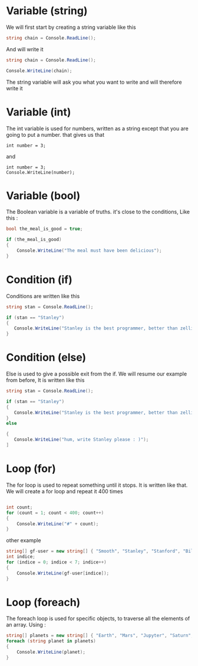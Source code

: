 # Variable (string)

 

We will first start by creating a string variable like this 

```csharp 
string chain = Console.ReadLine();
``` 

And will write it

```csharp 
string chain = Console.ReadLine();

Console.WriteLine(chain);
``` 

The string variable will ask you what you want to write and will therefore write it

# Variable (int)

The int variable is used for numbers, written as a string except that you are going to put a number. that gives us that

```chsarp
int number = 3;
```

and

```chsarp
int number = 3;
Console.WriteLine(number);
```

# Variable (bool)

The Boolean variable is a variable of truths. it's close to the conditions, Like this :
```csharp
bool the_meal_is_good = true;

if (the_meal_is_good)
{
    Console.WriteLine("The meal must have been delicious");
}


```

# Condition (if)

Conditions are written like this

```csharp
string stan = Console.ReadLine();

if (stan == "Stanley")
{
   Console.WriteLine("Stanley is the best programmer, better than zellidev");
}
```

# Condition (else)

Else is used to give a possible exit from the if. We will resume our example from before, It is written like this

```csharp
string stan = Console.ReadLine();

if (stan == "Stanley")
{
   Console.WriteLine("Stanley is the best programmer, better than zellidev");
}
else 

{
   Console.WriteLine("hum, write Stanley please : )");
]

```
# Loop (for)

The for loop is used to repeat something until it stops. It is written like that. We will create a for loop and repeat it 400 times
```csharp

int count;
for (count = 1; count < 400; count++)
{
    Console.WriteLine("#" + count);
}
```

other example

```csharp
string[] gf-user = new string[] { "Smooth", "Stanley", "Stanford", "Bill", "Mabel", "Deeper", "Wendy" };
int indice;
for (indice = 0; indice < 7; indice++)
{
    Console.WriteLine(gf-user[indice]);
}
```

# Loop (foreach)

The foreach loop is used for specific objects, to traverse all the elements of an array. Using : 

```csharp
string[] planets = new string[] { "Earth", "Mars", "Jupyter", "Saturn", "Uranus", "PLuto", "Neptune" };
foreach (string planet in planets)
{
    Console.WriteLine(planet);
}
```
